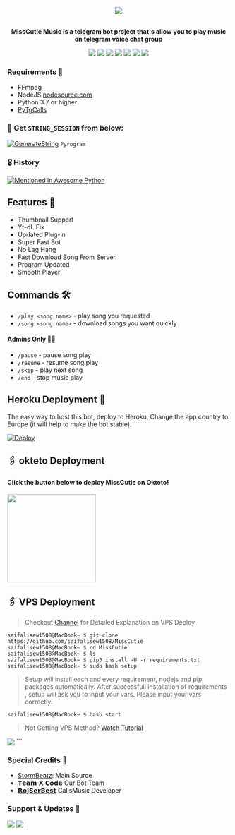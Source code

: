<p align="center"><a href="https://t.me/MissCutie_Bot/"><img src="https://te.legra.ph/file/bd86d7496c4d0ce62a123.jpg"></a></p>
<p align="center">
    <br><b>MissCutie Music is a telegram bot project that's allow you to play music on telegram voice chat group</b><br>
</p>
<p align="center">
    <a href="https://www.python.org/" alt="made-with-python"> <img src="https://img.shields.io/badge/Made%20with-Python-black.svg?style=flat-square&logo=python&logoColor=blue&color=red" /></a>
    <a href="https://github.com/saifalisew1508/MissCutie/graphs/commit-activity" alt="Maintenance"> <img src="https://img.shields.io/badge/Maintained%3F-yes-red.svg?style=flat-square" /></a>
    <a href="https://github.com/saifalisew1508/MissCutie"> <img src="https://img.shields.io/github/repo-size/saifalisew1508/MissCutie?color=red&logo=github&logoColor=blue&style=flat-square" /></a>
    <a href="https://github.com/Sumitmeena12/Music_Bot/commits/main"> <img src="https://img.shields.io/github/last-commit/saifalisew1508/MissCutie?color=red&logo=github&logoColor=blue&style=flat-square" /></a>
    <a href="https://github.com/Sumitmeena12/Music_Bot/issues"> <img src="https://img.shields.io/github/issues/saifalisew1508/MissCutie?color=red&logo=github&logoColor=blue&style=flat-square" /></a>
    <a href="https://github.com/saifalisew1508/MissCutie/network/members"> <img src="https://img.shields.io/github/forks/saifalisew1508/MissCutie?color=red&logo=github&logoColor=blue&style=flat-square" /></a>  
    <a href="https://github.com/saifalisew1508/MissCutie/network/members"> <img src="https://img.shields.io/github/stars/saifalisew1508/MissCutie?color=red&logo=github&logoColor=blue&style=flat-square" /></a>  
</p>


<h3>Requirements 📝</h3>

- FFmpeg
- NodeJS [nodesource.com](https://nodesource.com/)
- Python 3.7 or higher
- [PyTgCalls](https://github.com/pytgcalls/pytgcalls)

### 🧪 Get `STRING_SESSION` from below:

[![GenerateString](https://img.shields.io/badge/repl.it-generateString-yellowgreen)](https://t.me/saifalisew1508) ``Pyrogram``

### 🎖 History

[![Mentioned in Awesome Python](https://awesome.re/mentioned-badge.svg)](https://github.com/Sumitmeena12/Music_Bot)

## Features 🔮

- Thumbnail Support
- Yt-dL Fix
- Updated Plug-in
- Super Fast Bot
- No Lag Hang
- Fast Download Song From Server
- Program Updated
- Smooth Player

## Commands 🛠

- `/play <song name>` - play song you requested
- `/song <song name>` - download songs you want quickly

#### Admins Only 👷‍♂️
- `/pause` - pause song play
- `/resume` - resume song play
- `/skip` - play next song
- `/end` - stop music play

## Heroku Deployment 💜
The easy way to host this bot, deploy to Heroku, Change the app country to Europe (it will help to make the bot stable).

[![Deploy](https://www.herokucdn.com/deploy/button.svg)](https://heroku.com/deploy?template=https://github.com/Sumitmeena12/Music_Bot)

## 🖇 okteto Deployment

<h4>Click the button below to deploy MissCutie on Okteto!</h4>
<a href="https://cloud.okteto.com/deploy?repository= https://github.com/Sumitmeena12/Music_Bot"><img src="https://img.shields.io/badge/Deploy%20To%20Okteto-informational?style=for-the-badge&logo=Okteto" width="200""/></a>

## 🖇 VPS Deployment

> Checkout [Channel](https://t.me/TheXCodeTeam) for Detailed Explanation on VPS Deploy


```console
saifalisew1508@MacBook~ $ git clone https://github.com/saifalisew1508/MissCutie
saifalisew1508@MacBook~ $ cd MissCutie
saifalisew1508@MacBook~ $ ls
saifalisew1508@MacBook~ $ pip3 install -U -r requirements.txt
saifalisew1508@MacBook~ $ sudo bash setup
```
> Setup will install each and every requirement, nodejs and pip packages automatically. After successfull installation of requirements , setup will ask you to input your vars.
> Please input your vars correctly.

```console
saifalisew1508@MacBook~ $ bash start
```

> Not Getting VPS Method? [Watch Tutorial](https://t.me/TheYukki/2275)


<img src="https://telegra.ph/file/6b75b57da50ef1183fcdc.jpg" align="center">
```

### Special Credits 💖
- [StormBeatz](https://github.com/StormBeatz): Main Source
- [𝗧𝗲𝗮𝗺 𝗫 𝗖𝗼𝗱𝗲](https://t.me/TheXCodeTeam) Our Bot Team
- [𝗥𝗼𝗷𝗦𝗲𝗿𝗕𝗲𝘀𝘁](https://github.com/rojserbest) CallsMusic Developer

### Support & Updates 🎑
<a href="https://t.me/XCodeSupport"><img src="https://img.shields.io/badge/Join-Group%20Support-blue.svg?style=for-the-badge&logo=Telegram"></a> <a href="https://t.me/MissCutie_Support"><img src="https://img.shields.io/badge/Join-Updates%20Channel-blue.svg?style=for-the-badge&logo=Telegram"></a>
